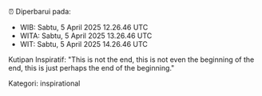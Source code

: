 ⏰ Diperbarui pada:
- WIB: Sabtu, 5 April 2025 12.26.46 UTC
- WITA: Sabtu, 5 April 2025 13.26.46 UTC
- WIT: Sabtu, 5 April 2025 14.26.46 UTC

Kutipan Inspiratif:
"This is not the end, this is not even the beginning of the end, this is just perhaps the end of the beginning."


Kategori: inspirational

